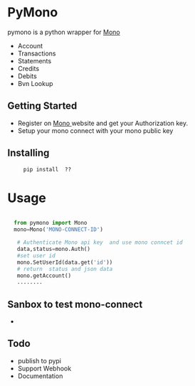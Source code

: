 # PyMono
pymono is a python wrapper for <a href="https://mono.co"> Mono </a>

- Account
- Transactions
- Statements
- Credits
- Debits
- Bvn Lookup


## Getting Started

- Register on <a href="https://mono.co"> Mono </a>  website and get your Authorization key.
- Setup your mono connect with your mono public key
  


## Installing
```python
     pip install  ??
```


# Usage
```python

  from pymono import Mono
  mono=Mono('MONO-CONNECT-ID')

   # Authenticate Mono api key  and use mono conncet id 
   data,status=mono.Auth()
   #set user id 
   mono.SetUserId(data.get('id'))
   # return  status and json data
   mono.getAccount()
   ........
```

## Sanbox to test  mono-connect
<!-- - React js   <a href="https://codesandbox.io/s/laughing-wildflower-0te1o?file=/src/App.js">sandbox</a> from Mono -->
- 
## Todo
- publish to pypi
- Support Webhook
- Documentation